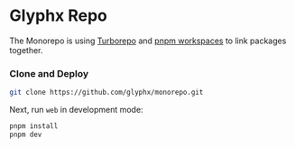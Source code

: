 # Glyphx Repo

The Monorepo is using [Turborepo](https://turborepo.org/) and [pnpm workspaces](https://pnpm.io/workspaces) to link packages together.

### Clone and Deploy

```bash
git clone https://github.com/glyphx/monorepo.git
```

Next, run `web` in development mode:

```bash to run web in development mode. After installing node and pnpm
pnpm install
pnpm dev



```
